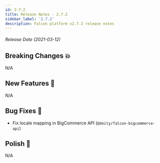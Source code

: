 ```yaml
---
id: 2-7-2
title: Release Notes - 2.7.2
sidebar_label: '2.7.2'
description: Falcon platform v2.7.2 release notes
---
```


###### Release Date (2021-03-12)

## Breaking Changes 💥

N/A

## New Features 🚀

N/A

## Bug Fixes 🐛

- Fix locale mapping in BigCommerce API (`@deity/falcon-bigcommerce-api`)

## Polish 💅

N/A
